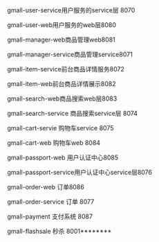gmall-user-service用户服务的service层 8070

gmall-user-web用户服务的web层8080

gmall-manager-web商品管理web8081

gmall-manager-service商品管理service8071

gmall-item-service前台商品详情服务8072

gmall-item-web前台商品详情展示8082

gmall-search-web商品搜索web层8083

gmall-search-service 商品搜索service层 8074

gmall-cart-servie 购物车service 8075

gmall-cart-web  购物车web  8084

gmall-passport-web 用户认证中心8085

gmall-passport-service用户认证中心service层8076

gmall-order-web 订单8086

gmall-order-service 订单 8077

gmall-payment 支付系统 8087

gmall-flashsale 秒杀 8001********